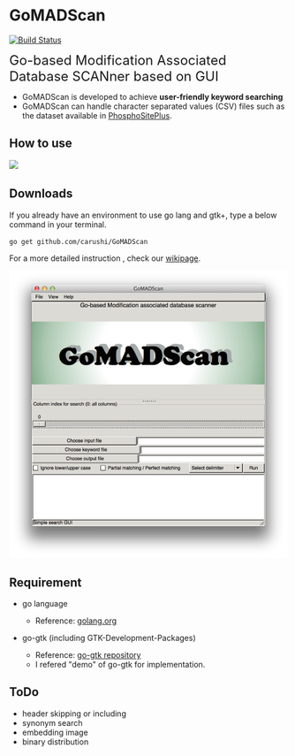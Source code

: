 # GoMADScan


[![Build Status](https://drone.io/github.com/carushi/GoMADScan/status.png)](https://drone.io/github.com/carushi/GoMADScan/latest)

<font size=5>Go-based Modification Associated Database SCANner based on GUI</font>

* GoMADScan is developed to achieve **user-friendly keyword searching**
* GoMADScan can handle character separated values (CSV) files such as the dataset available in [PhosphoSitePlus](http://www.phosphosite.org/homeAction.action).

## How to use

[![](http://img.youtube.com/vi/PCXOWjk9d_E/0.jpg)](https://www.youtube.com/watch?v=PCXOWjk9d_E)

## Downloads

If you already have an environment to use go lang and gtk+, type a below command in your terminal.

```
go get github.com/carushi/GoMADScan
```

For a more detailed instruction , check our [wikipage](https://github.com/carushi/GoMADScan/wiki).

![](image/window.png)



## Requirement

* go language
	* Reference: [golang.org](https://golang.org)

* go-gtk (including GTK-Development-Packages)
	* Reference: [go-gtk repository](https://github.com/mattn/go-gtk)
	* I refered "demo" of go-gtk for implementation.


	
## ToDo
* header skipping or including
* synonym search
* embedding image
* binary distribution



